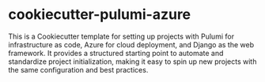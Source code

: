 # cookiecutter-pulumi-azure
This is a Cookiecutter template for setting up projects with Pulumi for infrastructure as code, Azure for cloud deployment, and Django as the web framework. It provides a structured starting point to automate and standardize project initialization, making it easy to spin up new projects with the same configuration and best practices.
